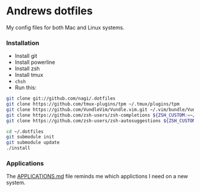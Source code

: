 # Andrews dotfiles

My config files for both Mac and Linux systems.

### Installation
* Install git
* Install powerline
* Install zsh
* Install tmux
* `chsh`
* Run this:

``` sh
git clone git://github.com/nagi/.dotfiles
git clone https://github.com/tmux-plugins/tpm ~/.tmux/plugins/tpm
git clone https://github.com/VundleVim/Vundle.vim.git ~/.vim/bundle/Vundle.vim
git clone https://github.com/zsh-users/zsh-completions ${ZSH_CUSTOM:=~/.oh-my-zsh/custom}/plugins/zsh-completions
git clone https://github.com/zsh-users/zsh-autosuggestions ${ZSH_CUSTOM:-~/.oh-my-zsh/custom}/plugins/zsh-autosuggestions

cd ~/.dotfiles
git submodule init
git submodule update
./install
```

### Applications

The [APPLICATIONS.md](./APPLICATIONS.md) file reminds me which applictions I need on a new system.
